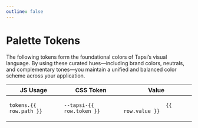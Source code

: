 ```yaml
---
outline: false
---
```

<script setup>
import tokens from "@tapsioss/theme/tokens";
import "@tapsioss/theme/css-variables";
import flattenTokens from '../utils/flattenTokens';
</script>

# Palette Tokens


The following tokens form the foundational colors of Tapsi’s visual language. By using these curated hues—including brand colors, neutrals, and complementary tones—you maintain a unified and balanced color scheme across your application.

<div class="table-wrapper">
  <table>
    <thead>
      <tr>
        <th>JS Usage</th>
        <th>CSS Token</th>
        <th>Value</th>
      </tr>
    </thead>
    <tbody>
      <tr v-for="row in flattenTokens(tokens.palette, 'palette')">
        <td><code>tokens.{{ row.path }}</code></td>
        <td><code>--tapsi-{{ row.token }}</code></td>
        <td>
          <div>
            <div :style="{marginRight: '4px', verticalAlign: 'middle', background: row.value,width: '20px',height: '20px', display: 'inline-block', borderRadius: '4px'}"></div>
            <code>
              {{ row.value }}
            </code>
          </div>
        </td>
      </tr>
    </tbody>
  </table>
</div>
